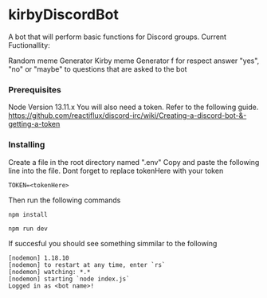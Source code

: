 # kirbyDiscordBot
A bot that will perform basic functions for Discord groups. 
Current Fuctionallity:

Random meme Generator
Kirby meme Generator
f for respect 
answer "yes", "no" or "maybe" to questions that are asked to the bot

### Prerequisites

Node Version 13.11.x
You will also need a token. Refer to the following guide. 
https://github.com/reactiflux/discord-irc/wiki/Creating-a-discord-bot-&-getting-a-token

### Installing

Create a file in the root directory named ".env"
Copy and paste the following line into the file. Dont forget to replace tokenHere with your token 

```
TOKEN=<tokenHere>
```

Then run the following commands 
```
npm install
```

```
npm run dev
```

If succesful you should see something simmilar to the following 

```
[nodemon] 1.18.10
[nodemon] to restart at any time, enter `rs`
[nodemon] watching: *.*
[nodemon] starting `node index.js`
Logged in as <bot name>!
```


